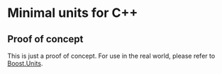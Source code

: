 # Minimal units for C++
## Proof of concept

This is just a proof of concept.
For use in the real world, please refer to [Boost.Units](http://www.boost.org/doc/libs/1_56_0/doc/html/boost_units.html).
